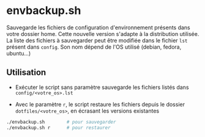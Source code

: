 # envbackup.sh

Sauvegarde les fichiers de configuration d'environnement présents dans votre
dossier home. Cette nouvelle version s'adapte à la distribution utilisée.
La liste des fichiers à sauvegarder peut être modifiée dans le fichier `lst`
présent dans `config`. Son nom dépend de l'OS utilisé (debian, fedora, ubuntu...)

## Utilisation

- Exécuter le script sans paramètre sauvegarde les fichiers listés dans `config/<votre_os>.lst`

- Avec le paramètre `r`, le script restaure les fichiers depuis le dossier
`dotfiles/<votre_os>`, en écrasant les versions existantes

```bash
./envbackup.sh        # pour sauvegarder
./envbackup.sh r      # pour restaurer
```
